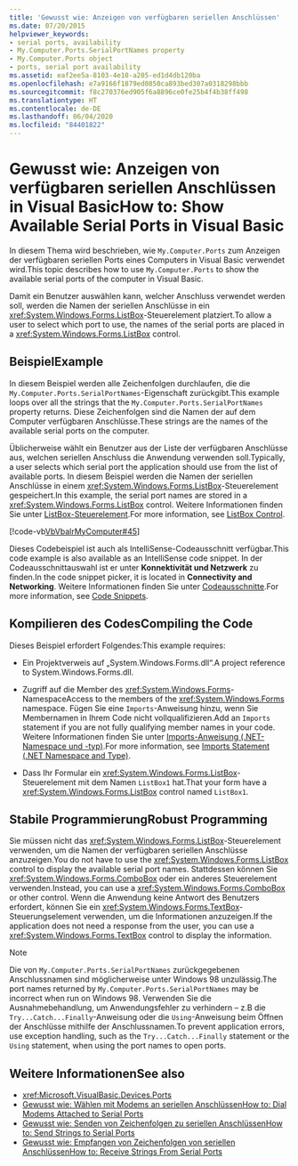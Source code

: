 ```yaml
---
title: 'Gewusst wie: Anzeigen von verfügbaren seriellen Anschlüssen'
ms.date: 07/20/2015
helpviewer_keywords:
- serial ports, availability
- My.Computer.Ports.SerialPortNames property
- My.Computer.Ports object
- ports, serial port availability
ms.assetid: eaf2ee5a-8103-4e10-a205-ed1d4db120ba
ms.openlocfilehash: e7a9166f1879ed0850ca893bed307a0318298bbb
ms.sourcegitcommit: f8c270376ed905f6a8896ce0fe25b4f4b38ff498
ms.translationtype: HT
ms.contentlocale: de-DE
ms.lasthandoff: 06/04/2020
ms.locfileid: "84401822"
---
```

# <a name="how-to-show-available-serial-ports-in-visual-basic"></a><span data-ttu-id="a0398-102">Gewusst wie: Anzeigen von verfügbaren seriellen Anschlüssen in Visual Basic</span><span class="sxs-lookup"><span data-stu-id="a0398-102">How to: Show Available Serial Ports in Visual Basic</span></span>

<span data-ttu-id="a0398-103">In diesem Thema wird beschrieben, wie `My.Computer.Ports` zum Anzeigen der verfügbaren seriellen Ports eines Computers in Visual Basic verwendet wird.</span><span class="sxs-lookup"><span data-stu-id="a0398-103">This topic describes how to use `My.Computer.Ports` to show the available serial ports of the computer in Visual Basic.</span></span>  
  
 <span data-ttu-id="a0398-104">Damit ein Benutzer auswählen kann, welcher Anschluss verwendet werden soll, werden die Namen der seriellen Anschlüsse in ein <xref:System.Windows.Forms.ListBox>-Steuerelement platziert.</span><span class="sxs-lookup"><span data-stu-id="a0398-104">To allow a user to select which port to use, the names of the serial ports are placed in a <xref:System.Windows.Forms.ListBox> control.</span></span>  
  
## <a name="example"></a><span data-ttu-id="a0398-105">Beispiel</span><span class="sxs-lookup"><span data-stu-id="a0398-105">Example</span></span>  

 <span data-ttu-id="a0398-106">In diesem Beispiel werden alle Zeichenfolgen durchlaufen, die die `My.Computer.Ports.SerialPortNames`-Eigenschaft zurückgibt.</span><span class="sxs-lookup"><span data-stu-id="a0398-106">This example loops over all the strings that the `My.Computer.Ports.SerialPortNames` property returns.</span></span> <span data-ttu-id="a0398-107">Diese Zeichenfolgen sind die Namen der auf dem Computer verfügbaren Anschlüsse.</span><span class="sxs-lookup"><span data-stu-id="a0398-107">These strings are the names of the available serial ports on the computer.</span></span>  
  
 <span data-ttu-id="a0398-108">Üblicherweise wählt ein Benutzer aus der Liste der verfügbaren Anschlüsse aus, welchen seriellen Anschluss die Anwendung verwenden soll.</span><span class="sxs-lookup"><span data-stu-id="a0398-108">Typically, a user selects which serial port the application should use from the list of available ports.</span></span> <span data-ttu-id="a0398-109">In diesem Beispiel werden die Namen der seriellen Anschlüsse in einem <xref:System.Windows.Forms.ListBox>-Steuerelement gespeichert.</span><span class="sxs-lookup"><span data-stu-id="a0398-109">In this example, the serial port names are stored in a <xref:System.Windows.Forms.ListBox> control.</span></span> <span data-ttu-id="a0398-110">Weitere Informationen finden Sie unter [ListBox-Steuerelement](../../../../framework/winforms/controls/listbox-control-windows-forms.md).</span><span class="sxs-lookup"><span data-stu-id="a0398-110">For more information, see [ListBox Control](../../../../framework/winforms/controls/listbox-control-windows-forms.md).</span></span>  
  
 [!code-vb[VbVbalrMyComputer#45](~/samples/snippets/visualbasic/VS_Snippets_VBCSharp/VbVbalrMyComputer/VB/Class2.vb#45)]  
  
 <span data-ttu-id="a0398-111">Dieses Codebeispiel ist auch als IntelliSense-Codeausschnitt verfügbar.</span><span class="sxs-lookup"><span data-stu-id="a0398-111">This code example is also available as an IntelliSense code snippet.</span></span> <span data-ttu-id="a0398-112">In der Codeausschnittauswahl ist er unter **Konnektivität und Netzwerk** zu finden.</span><span class="sxs-lookup"><span data-stu-id="a0398-112">In the code snippet picker, it is located in **Connectivity and Networking**.</span></span> <span data-ttu-id="a0398-113">Weitere Informationen finden Sie unter [Codeausschnitte](/visualstudio/ide/code-snippets).</span><span class="sxs-lookup"><span data-stu-id="a0398-113">For more information, see [Code Snippets](/visualstudio/ide/code-snippets).</span></span>  
  
## <a name="compiling-the-code"></a><span data-ttu-id="a0398-114">Kompilieren des Codes</span><span class="sxs-lookup"><span data-stu-id="a0398-114">Compiling the Code</span></span>  

 <span data-ttu-id="a0398-115">Dieses Beispiel erfordert Folgendes:</span><span class="sxs-lookup"><span data-stu-id="a0398-115">This example requires:</span></span>  
  
- <span data-ttu-id="a0398-116">Ein Projektverweis auf „System.Windows.Forms.dll“.</span><span class="sxs-lookup"><span data-stu-id="a0398-116">A project reference to System.Windows.Forms.dll.</span></span>  
  
- <span data-ttu-id="a0398-117">Zugriff auf die Member des <xref:System.Windows.Forms>-Namespace</span><span class="sxs-lookup"><span data-stu-id="a0398-117">Access to the members of the <xref:System.Windows.Forms> namespace.</span></span> <span data-ttu-id="a0398-118">Fügen Sie eine `Imports`-Anweisung hinzu, wenn Sie Membernamen in Ihrem Code nicht vollqualifizieren.</span><span class="sxs-lookup"><span data-stu-id="a0398-118">Add an `Imports` statement if you are not fully qualifying member names in your code.</span></span> <span data-ttu-id="a0398-119">Weitere Informationen finden Sie unter [Imports-Anweisung (.NET-Namespace und -typ)](../../../language-reference/statements/imports-statement-net-namespace-and-type.md).</span><span class="sxs-lookup"><span data-stu-id="a0398-119">For more information, see [Imports Statement (.NET Namespace and Type)](../../../language-reference/statements/imports-statement-net-namespace-and-type.md).</span></span>  
  
- <span data-ttu-id="a0398-120">Dass Ihr Formular ein <xref:System.Windows.Forms.ListBox>-Steuerelement mit dem Namen `ListBox1` hat.</span><span class="sxs-lookup"><span data-stu-id="a0398-120">That your form have a <xref:System.Windows.Forms.ListBox> control named `ListBox1`.</span></span>  
  
## <a name="robust-programming"></a><span data-ttu-id="a0398-121">Stabile Programmierung</span><span class="sxs-lookup"><span data-stu-id="a0398-121">Robust Programming</span></span>  

 <span data-ttu-id="a0398-122">Sie müssen nicht das <xref:System.Windows.Forms.ListBox>-Steuerelement verwenden, um die Namen der verfügbaren seriellen Anschlüsse anzuzeigen.</span><span class="sxs-lookup"><span data-stu-id="a0398-122">You do not have to use the <xref:System.Windows.Forms.ListBox> control to display the available serial port names.</span></span> <span data-ttu-id="a0398-123">Stattdessen können Sie <xref:System.Windows.Forms.ComboBox> oder ein anderes Steuerelement verwenden.</span><span class="sxs-lookup"><span data-stu-id="a0398-123">Instead, you can use a <xref:System.Windows.Forms.ComboBox> or other control.</span></span> <span data-ttu-id="a0398-124">Wenn die Anwendung keine Antwort des Benutzers erfordert, können Sie ein <xref:System.Windows.Forms.TextBox>-Steuerungselement verwenden, um die Informationen anzuzeigen.</span><span class="sxs-lookup"><span data-stu-id="a0398-124">If the application does not need a response from the user, you can use a <xref:System.Windows.Forms.TextBox> control to display the information.</span></span>  
  
> [!NOTE]
> <span data-ttu-id="a0398-125">Die von `My.Computer.Ports.SerialPortNames` zurückgegebenen Anschlussnamen sind möglicherweise unter Windows 98 unzulässig.</span><span class="sxs-lookup"><span data-stu-id="a0398-125">The port names returned by `My.Computer.Ports.SerialPortNames` may be incorrect when run on Windows 98.</span></span> <span data-ttu-id="a0398-126">Verwenden Sie die Ausnahmebehandlung, um Anwendungsfehler zu verhindern – z.B die `Try...Catch...Finally`-Anweisung oder die `Using`-Anweisung beim Öffnen der Anschlüsse mithilfe der Anschlussnamen.</span><span class="sxs-lookup"><span data-stu-id="a0398-126">To prevent application errors, use exception handling, such as the `Try...Catch...Finally` statement or the `Using` statement, when using the port names to open ports.</span></span>  
  
## <a name="see-also"></a><span data-ttu-id="a0398-127">Weitere Informationen</span><span class="sxs-lookup"><span data-stu-id="a0398-127">See also</span></span>

- <xref:Microsoft.VisualBasic.Devices.Ports>
- [<span data-ttu-id="a0398-128">Gewusst wie: Wählen mit Modems an seriellen Anschlüssen</span><span class="sxs-lookup"><span data-stu-id="a0398-128">How to: Dial Modems Attached to Serial Ports</span></span>](how-to-dial-modems-attached-to-serial-ports.md)
- [<span data-ttu-id="a0398-129">Gewusst wie: Senden von Zeichenfolgen zu seriellen Anschlüssen</span><span class="sxs-lookup"><span data-stu-id="a0398-129">How to: Send Strings to Serial Ports</span></span>](how-to-send-strings-to-serial-ports.md)
- [<span data-ttu-id="a0398-130">Gewusst wie: Empfangen von Zeichenfolgen von seriellen Anschlüssen</span><span class="sxs-lookup"><span data-stu-id="a0398-130">How to: Receive Strings From Serial Ports</span></span>](how-to-receive-strings-from-serial-ports.md)
